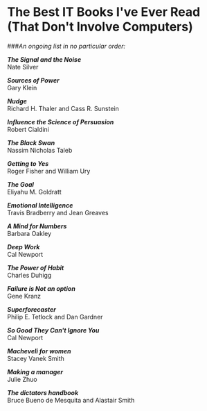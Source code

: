 # The Best IT Books I've Ever Read (That Don't Involve Computers)

###*An ongoing list in no particular order:*

***The Signal and the Noise***  
Nate Silver

***Sources of Power***  
Gary Klein

***Nudge***  
Richard H. Thaler and Cass R. Sunstein

***Influence the Science of Persuasion***  
Robert Cialdini

***The Black Swan***  
Nassim Nicholas Taleb

***Getting to Yes***  
Roger Fisher and William Ury

***The Goal***  
Eliyahu M. Goldratt

***Emotional Intelligence***  
Travis Bradberry and Jean Greaves

***A Mind for Numbers***  
Barbara Oakley

***Deep Work***  
Cal Newport

***The Power of Habit***  
Charles Duhigg

***Failure is Not an option***  
Gene Kranz

***Superforecaster***  
Philip E. Tetlock and Dan Gardner

***So Good They Can't Ignore You***  
Cal Newport

***Macheveli for women***  
Stacey Vanek Smith

***Making a manager***  
Julie Zhuo

***The dictators handbook***  
Bruce Bueno de Mesquita and Alastair Smith
